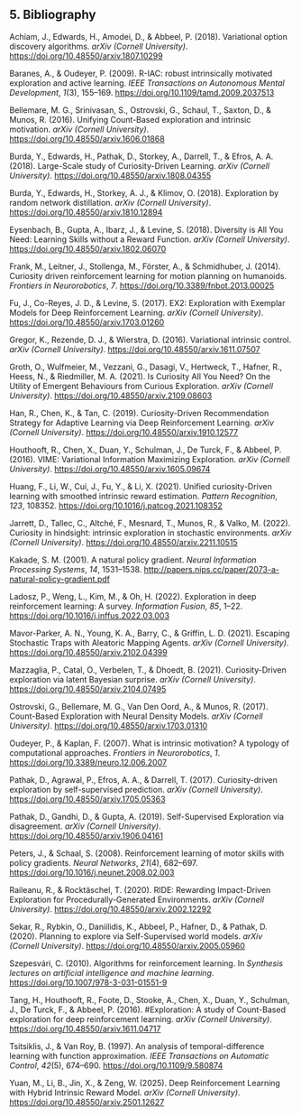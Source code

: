 ## 5. Bibliography

Achiam, J., Edwards, H., Amodei, D., & Abbeel, P. (2018). Variational option discovery algorithms. *arXiv (Cornell University)*. <https://doi.org/10.48550/arxiv.1807.10299>

Baranes, A., & Oudeyer, P. (2009). R-IAC: robust intrinsically motivated exploration and active learning. *IEEE Transactions on Autonomous Mental Development*, *1*(3), 155–169. <https://doi.org/10.1109/tamd.2009.2037513>

Bellemare, M. G., Srinivasan, S., Ostrovski, G., Schaul, T., Saxton, D., & Munos, R. (2016). Unifying Count-Based exploration and intrinsic motivation. *arXiv (Cornell University)*. <https://doi.org/10.48550/arxiv.1606.01868>

Burda, Y., Edwards, H., Pathak, D., Storkey, A., Darrell, T., & Efros, A. A. (2018). Large-Scale study of Curiosity-Driven Learning. *arXiv (Cornell University)*. <https://doi.org/10.48550/arxiv.1808.04355>

Burda, Y., Edwards, H., Storkey, A. J., & Klimov, O. (2018). Exploration by random network distillation. *arXiv (Cornell University)*. <https://doi.org/10.48550/arxiv.1810.12894>

Eysenbach, B., Gupta, A., Ibarz, J., & Levine, S. (2018). Diversity is All You Need: Learning Skills without a Reward Function. *arXiv (Cornell University)*. <https://doi.org/10.48550/arxiv.1802.06070>

Frank, M., Leitner, J., Stollenga, M., Förster, A., & Schmidhuber, J. (2014). Curiosity driven reinforcement learning for motion planning on humanoids. *Frontiers in Neurorobotics*, *7*. <https://doi.org/10.3389/fnbot.2013.00025>

Fu, J., Co-Reyes, J. D., & Levine, S. (2017). EX2: Exploration with Exemplar Models for Deep Reinforcement Learning. *arXiv (Cornell University)*. <https://doi.org/10.48550/arxiv.1703.01260>

Gregor, K., Rezende, D. J., & Wierstra, D. (2016). Variational intrinsic control. *arXiv (Cornell University)*. <https://doi.org/10.48550/arxiv.1611.07507>

Groth, O., Wulfmeier, M., Vezzani, G., Dasagi, V., Hertweck, T., Hafner, R., Heess, N., & Riedmiller, M. A. (2021). Is Curiosity All You Need? On the Utility of Emergent Behaviours from Curious Exploration. *arXiv (Cornell University)*. <https://doi.org/10.48550/arxiv.2109.08603>

Han, R., Chen, K., & Tan, C. (2019). Curiosity-Driven Recommendation Strategy for Adaptive Learning via Deep Reinforcement Learning. *arXiv (Cornell University)*. <https://doi.org/10.48550/arxiv.1910.12577>

Houthooft, R., Chen, X., Duan, Y., Schulman, J., De Turck, F., & Abbeel, P. (2016). VIME: Variational Information Maximizing Exploration. *arXiv (Cornell University)*. <https://doi.org/10.48550/arxiv.1605.09674>

Huang, F., Li, W., Cui, J., Fu, Y., & Li, X. (2021). Unified curiosity-Driven learning with smoothed intrinsic reward estimation. *Pattern Recognition*, *123*, 108352. <https://doi.org/10.1016/j.patcog.2021.108352>

Jarrett, D., Tallec, C., Altché, F., Mesnard, T., Munos, R., & Valko, M. (2022). Curiosity in hindsight: intrinsic exploration in stochastic environments. *arXiv (Cornell University)*. <https://doi.org/10.48550/arxiv.2211.10515>

Kakade, S. M. (2001). A natural policy gradient. *Neural Information Processing Systems*, *14*, 1531–1538. <http://papers.nips.cc/paper/2073-a-natural-policy-gradient.pdf>

Ladosz, P., Weng, L., Kim, M., & Oh, H. (2022). Exploration in deep reinforcement learning: A survey. *Information Fusion*, *85*, 1–22. <https://doi.org/10.1016/j.inffus.2022.03.003>

Mavor-Parker, A. N., Young, K. A., Barry, C., & Griffin, L. D. (2021). Escaping Stochastic Traps with Aleatoric Mapping Agents. *arXiv (Cornell University)*. <https://doi.org/10.48550/arxiv.2102.04399>

Mazzaglia, P., Catal, O., Verbelen, T., & Dhoedt, B. (2021). Curiosity-Driven exploration via latent Bayesian surprise. *arXiv (Cornell University)*. <https://doi.org/10.48550/arxiv.2104.07495>

Ostrovski, G., Bellemare, M. G., Van Den Oord, A., & Munos, R. (2017). Count-Based Exploration with Neural Density Models. *arXiv (Cornell University)*. <https://doi.org/10.48550/arxiv.1703.01310>

Oudeyer, P., & Kaplan, F. (2007). What is intrinsic motivation? A typology of computational approaches. *Frontiers in Neurorobotics*, *1*. <https://doi.org/10.3389/neuro.12.006.2007>

Pathak, D., Agrawal, P., Efros, A. A., & Darrell, T. (2017). Curiosity-driven exploration by self-supervised prediction. *arXiv (Cornell University)*. <https://doi.org/10.48550/arxiv.1705.05363>

Pathak, D., Gandhi, D., & Gupta, A. (2019). Self-Supervised Exploration via disagreement. *arXiv (Cornell University)*. <https://doi.org/10.48550/arxiv.1906.04161>

Peters, J., & Schaal, S. (2008). Reinforcement learning of motor skills with policy gradients. *Neural Networks*, *21*(4), 682–697. <https://doi.org/10.1016/j.neunet.2008.02.003>

Raileanu, R., & Rocktäschel, T. (2020). RIDE: Rewarding Impact-Driven Exploration for Procedurally-Generated Environments. *arXiv (Cornell University)*. <https://doi.org/10.48550/arxiv.2002.12292>

Sekar, R., Rybkin, O., Daniilidis, K., Abbeel, P., Hafner, D., & Pathak, D. (2020). Planning to explore via Self-Supervised world models. *arXiv (Cornell University)*. <https://doi.org/10.48550/arxiv.2005.05960>

Szepesvári, C. (2010). Algorithms for reinforcement learning. In *Synthesis lectures on artificial intelligence and machine learning*. <https://doi.org/10.1007/978-3-031-01551-9>

Tang, H., Houthooft, R., Foote, D., Stooke, A., Chen, X., Duan, Y., Schulman, J., De Turck, F., & Abbeel, P. (2016). #Exploration: A study of Count-Based exploration for deep reinforcement learning. *arXiv (Cornell University)*. <https://doi.org/10.48550/arxiv.1611.04717>

Tsitsiklis, J., & Van Roy, B. (1997). An analysis of temporal-difference learning with function approximation. *IEEE Transactions on Automatic Control*, *42*(5), 674–690. <https://doi.org/10.1109/9.580874>

Yuan, M., Li, B., Jin, X., & Zeng, W. (2025). Deep Reinforcement Learning with Hybrid Intrinsic Reward Model. *arXiv (Cornell University)*. <https://doi.org/10.48550/arxiv.2501.12627>
